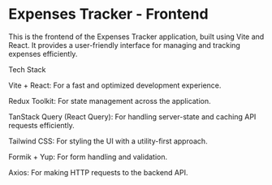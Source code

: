# Expenses Tracker - Frontend

This is the frontend of the Expenses Tracker application, built using Vite and React. It provides a user-friendly interface for managing and tracking expenses efficiently.

Tech Stack

Vite + React: For a fast and optimized development experience.

Redux Toolkit: For state management across the application.

TanStack Query (React Query): For handling server-state and caching API requests efficiently.

Tailwind CSS: For styling the UI with a utility-first approach.

Formik + Yup: For form handling and validation.

Axios: For making HTTP requests to the backend API.
